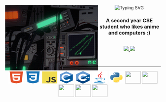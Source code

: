 <div id="header" align="center">
  <img src="https://readme-typing-svg.demolab.com?font=Mukta&weight=700&size=30&pause=1000&color=F7F7F7&center=true&vCenter=true&width=435&lines=Hello+World+!" alt="Typing SVG" />
  <img align="left" width="300px" src="public/tech1.gif"/>
  <h3>A second year CSE student who likes anime and computers :) </h3>
</div>
<br>
<div id="badges" align="center">
  <a href="https://www.linkedin.com/in/kumarsrajan/">
  <img src="https://img.shields.io/badge/LinkedIn-blue?style=for-the-badge&logo=linkedin"/>
  </a>
  <a href="https://leetcode.com/srajankumar/">
  <img src="https://img.shields.io/badge/LeetCode-yellow?style=for-the-badge&logo=leetcode&logoColor=white"/>
  </a>
</div>
<br>
<br>
 <hr/>
  <div align="center">
    <img src="https://github.com/devicons/devicon/blob/master/icons/html5/html5-plain.svg" height=40 width=50/>
    <img src="https://github.com/devicons/devicon/blob/master/icons/css3/css3-plain.svg" height=40 width=50/>
    <img src="https://github.com/devicons/devicon/blob/master/icons/javascript/javascript-original.svg" height=40 width=50/>
    <img src="https://github.com/devicons/devicon/blob/master/icons/c/c-original.svg" height=40 width=50/>
    <img src="https://github.com/devicons/devicon/blob/master/icons/cplusplus/cplusplus-original.svg" height=40 width=50/>
    <img src="https://github.com/devicons/devicon/blob/master/icons/java/java-original.svg" height=40 width=50/>
    <img src="https://github.com/devicons/devicon/blob/master/icons/python/python-original.svg" height=40 width=50/>
    <img src="https://cdn.jsdelivr.net/gh/devicons/devicon/icons/vscode/vscode-original.svg" height=40 width=50/>
    <img src="https://cdn.jsdelivr.net/gh/devicons/devicon/icons/mongodb/mongodb-original-wordmark.svg" height=40 width=50/>
    <img src="https://cdn.jsdelivr.net/gh/devicons/devicon/icons/express/express-original-wordmark.svg" height=40 width=50/>
    <img src="https://cdn.jsdelivr.net/gh/devicons/devicon/icons/react/react-original.svg" height=40 width=50/>
    <img src="https://cdn.jsdelivr.net/gh/devicons/devicon/icons/nodejs/nodejs-original-wordmark.svg" height=40 width=50/>      
  </div>


